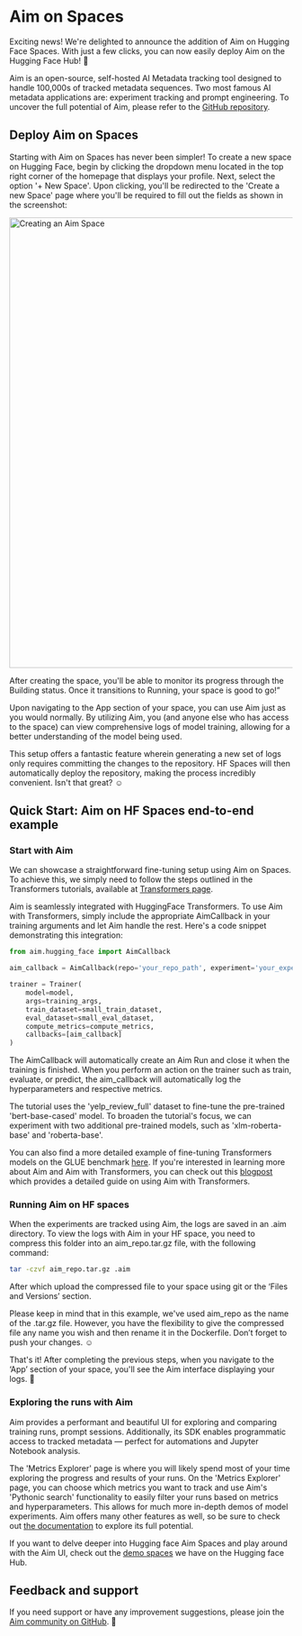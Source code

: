 # Aim on Spaces

Exciting news! We're delighted to announce the addition of Aim on Hugging Face Spaces. With just a few clicks, you can now easily deploy Aim on the Hugging Face Hub! 🚀

Aim is an open-source, self-hosted AI Metadata tracking tool designed to handle 100,000s of tracked metadata sequences. Two most famous AI metadata applications are: experiment tracking and prompt engineering. To uncover the full potential of Aim, please refer to the [GitHub repository](https://github.com/aimhubio/aim).

## Deploy Aim on Spaces

Starting with Aim on Spaces has never been simpler! To create a new space on Hugging Face, begin by clicking the dropdown menu located in the top right corner of the homepage that displays your profile. Next, select the option '+ New Space'. Upon clicking, you'll be redirected to the 'Create a new Space' page where you'll be required to fill out the fields as shown in the screenshot:

<img src="https://user-images.githubusercontent.com/23078323/231592155-869148a0-9a92-475f-8ebe-34d4deb2abc2.png" alt="Creating an Aim Space" width=800 />

After creating the space, you'll be able to monitor its progress through the Building status. Once it transitions to Running, your space is good to go!”

Upon navigating to the App section of your space, you can use Aim just as you would normally. By utilizing Aim, you (and anyone else who has access to the space) can view comprehensive logs of model training, allowing for a better understanding of the model being used.

This setup offers a fantastic feature wherein generating a new set of logs only requires committing the changes to the repository. HF Spaces will then automatically deploy the repository, making the process incredibly convenient. Isn't that great? ☺️

## Quick Start: Aim on HF Spaces end-to-end example

### Start with Aim

We can showcase a straightforward fine-tuning setup using Aim on Spaces. To achieve this, we simply need to follow the steps outlined in the Transformers tutorials, available at [Transformers page](https://huggingface.co/docs/transformers/training).

Aim is seamlessly integrated with HuggingFace Transformers. To use Aim with Transformers, simply include the appropriate AimCallback in your training arguments and let Aim handle the rest. Here's a code snippet demonstrating this integration:

```python
from aim.hugging_face import AimCallback

aim_callback = AimCallback(repo='your_repo_path', experiment='your_experiment_name')

trainer = Trainer(
    model=model,
    args=training_args,
    train_dataset=small_train_dataset,
    eval_dataset=small_eval_dataset,
    compute_metrics=compute_metrics,
    callbacks=[aim_callback]
)
```

The AimCallback will automatically create an Aim Run and close it when the training is finished. When you perform an action on the trainer such as train, evaluate, or predict, the aim_callback will automatically log the hyperparameters and respective metrics.

The tutorial uses the 'yelp_review_full' dataset to fine-tune the pre-trained 'bert-base-cased' model. To broaden the tutorial's focus, we can experiment with two additional pre-trained models, such as 'xlm-roberta-base' and 'roberta-base'.

You can also find a more detailed example of fine-tuning Transformers models on the GLUE benchmark [here](https://github.com/aimhubio/aim/blob/main/examples/hugging_face_track.py). If you're interested in learning more about Aim and Aim with Transformers, you can check out this [blogpost](https://medium.com/aimstack/aim-v2-2-0-hugging-face-integration-57efa2eec104) which provides a detailed guide on using Aim with Transformers.

### Running Aim on HF spaces

When the experiments are tracked using Aim, the logs are saved in an .aim directory. To view the logs with Aim in your HF space, you need to compress this folder into an aim_repo.tar.gz file, with the following command:

```bash
tar -czvf aim_repo.tar.gz .aim
```

After which upload the compressed file to your space using git or the ‘Files and Versions’ section.

Please keep in mind that in this example, we've used aim_repo as the name of the .tar.gz file. However, you have the flexibility to give the compressed file any name you wish and then rename it in the Dockerfile. Don’t forget to push your changes. ☺️

That's it! After completing the previous steps, when you navigate to the ‘App’ section of your space, you'll see the Aim interface displaying your logs. 💫

<!-- TODO add a screenshot of Main Explorer page -->

### Exploring the runs with Aim

Aim provides a performant and beautiful UI for exploring and comparing training runs, prompt sessions. Additionally, its SDK enables programmatic access to tracked metadata — perfect for automations and Jupyter Notebook analysis.

The 'Metrics Explorer' page is where you will likely spend most of your time exploring the progress and results of your runs. On the 'Metrics Explorer' page, you can choose which metrics you want to track and use Aim's 'Pythonic search' functionality to easily filter your runs based on metrics and hyperparameters. This allows for much more in-depth demos of model experiments. Aim offers many other features as well, so be sure to check out [the documentation](https://aimstack.readthedocs.io/en/latest/overview.html) to explore its full potential.

<!-- TODO add a screenshot of Metrics Explorer page -->

If you want to delve deeper into Hugging face Aim Spaces and play around with the Aim UI, check out the [demo spaces](https://huggingface.co/aimstack) we have on the Hugging face Hub.

## Feedback and support

If you need support or have any improvement suggestions, please join the [Aim community on GitHub](https://github.com/aimhubio). 🤗
